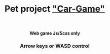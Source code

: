 <br>
<h1 align="center">Pet project <a href="https://maxim-belyi.github.io/pet_Car-Game/" target="_blank"> "Car-Game" </a>
<br>
<br> 
<h4 align="center">Web game Js/Scss only
<br>
<h3 align="center"><b>Arrow</b> keys or <b>WASD</b> control
